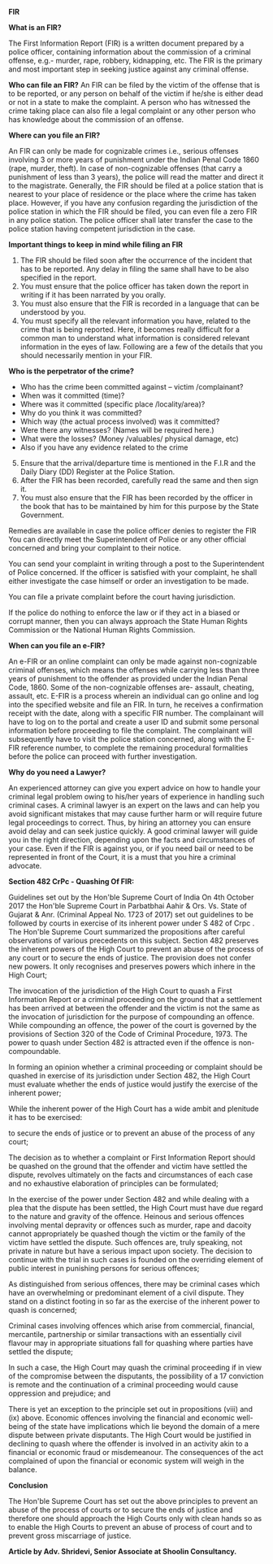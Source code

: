 **FIR**


**What is an FIR?**

The First Information Report (FIR) is a written document prepared by a police officer, containing information about the commission of a criminal offense, e.g.- murder, rape, robbery, kidnapping, etc. The FIR is the primary and most important step in seeking justice against any criminal offense.

**Who can file an FIR?**
An FIR can be filed by the victim of the offense that is to be reported, or any person on behalf of the victim if he/she is either dead or not in a state to make the complaint. A person who has witnessed the crime taking place can also file a legal complaint or any other person who has knowledge about the commission of an offense.
 
**Where can you file an FIR?**

An FIR can only be made for cognizable crimes i.e., serious offenses involving 3 or more years of punishment under the Indian Penal Code 1860 (rape, murder, theft). In case of non-cognizable offenses (that carry a punishment of less than 3 years), the police will read the matter and direct it to the magistrate. Generally, the FIR should be filed at a police station that is nearest to your place of residence or the place where the crime has taken place. However, if you have any confusion regarding the jurisdiction of the police station in which the FIR should be filed, you can even file a zero FIR in any police station. The police officer shall later transfer the case to the police station having competent jurisdiction in the case.


 
**Important things to keep in mind while filing an FIR**

1. The FIR should be filed soon after the occurrence of the incident that has to be reported. Any delay in filing the same shall have to be also specified in the report.
2. You must ensure that the police officer has taken down the report in writing if it has been narrated by you orally.
3. You must also ensure that the FIR is recorded in a language that can be understood by you.
4. You must specify all the relevant information you have, related to the crime that is being reported. Here, it becomes really difficult for a common man to understand what information is considered relevant information in the eyes of law. Following are a few of the details that you should necessarily mention in your FIR.

 **Who is the perpetrator of the crime?**

- Who has the crime been committed against – victim /complainant?
- When was it committed (time)?
- Where was it committed (specific place /locality/area)?
- Why do you think it was committed?
- Which way (the actual process involved) was it committed?
- Were there any witnesses? (Names will be required here.)
- What were the losses? (Money /valuables/ physical damage, etc)
- Also if you have any evidence related to the crime
5. Ensure that the arrival/departure time is mentioned in the F.I.R and the Daily Diary (DD) Register at the Police Station.
6. After the FIR has been recorded, carefully read the same and then sign it.
7. You must also ensure that the FIR has been recorded by the officer in the book that has to be maintained by him for this purpose by the State Government. 

Remedies are available in case the police officer denies to register the FIR 
You can directly meet the Superintendent of Police or any other official concerned and bring your complaint to their notice.



You can send your complaint in writing through a post to the Superintendent of Police concerned. If the officer is satisfied with your complaint, he shall either investigate the case himself or order an investigation to be made.

You can file a private complaint before the court having jurisdiction.

If the police do nothing to enforce the law or if they act in a biased or corrupt manner, then you can always approach the State Human Rights Commission or the National Human Rights Commission.

**When can you file an e-FIR?**

An e-FIR or an online complaint can only be made against non-cognizable criminal offenses, which means the offenses while carrying less than three years of punishment to the offender as provided under the Indian Penal Code, 1860. Some of the non-cognizable offenses are- assault, cheating, assault, etc. E-FIR is a process wherein an individual can go online and log into the specified website and file an FIR. In turn, he receives a confirmation receipt with the date, along with a specific FIR number. The complainant will have to log on to the portal and create a user ID and submit some personal information before proceeding to file the complaint. The complainant will subsequently have to visit the police station concerned, along with the E-FIR reference number, to complete the remaining procedural formalities before the police can proceed with further investigation.

**Why do you need a Lawyer?**

An experienced attorney can give you expert advice on how to handle your criminal legal problem owing to his/her years of experience in handling such criminal cases. A criminal lawyer is an expert on the laws and can help you avoid significant mistakes that may cause further harm or will require future legal proceedings to correct. Thus, by hiring an attorney you can ensure avoid delay and can seek justice quickly. A good criminal lawyer will guide you in the right direction, depending upon the facts and circumstances of your case. Even if the FIR is against you, or if you need bail or need to be represented in front of the Court, it is a must that you hire a criminal advocate.

**Section 482 CrPc - Quashing Of FIR:**

 Guidelines set out by the Hon'ble Supreme Court of India
On 4th October 2017 the Hon'ble Supreme Court in Parbatbhai Aahir & Ors. Vs. State of Gujarat & Anr. (Criminal Appeal No. 1723 of 2017) set out guidelines to be followed by courts in exercise of its inherent power under S 482 of Crpc . The Hon'ble Supreme Court summarized the propositions after careful observations of various precedents on this subject.
Section 482 preserves the inherent powers of the High Court to prevent an abuse of the process of any court or to secure the ends of justice. The provision does not confer new powers. It only recognises and preserves powers which inhere in the High Court;

The invocation of the jurisdiction of the High Court to quash a First Information Report or a criminal proceeding on the ground that a settlement has been arrived at between the offender and the victim is not the same as the invocation of jurisdiction for the purpose of compounding an offence. While compounding an offence, the power of the court is governed by the provisions of Section 320 of the Code of Criminal Procedure, 1973. The power to quash under Section 482 is attracted even if the offence is non-compoundable.

In forming an opinion whether a criminal proceeding or complaint should be quashed in exercise of its jurisdiction under Section 482, the High Court must evaluate whether the ends of justice would justify the exercise of the inherent power;

While the inherent power of the High Court has a wide ambit and plenitude it has to be exercised:

to secure the ends of justice or
to prevent an abuse of the process of any court;


The decision as to whether a complaint or First Information Report should be quashed on the ground that the offender and victim have settled the dispute, revolves ultimately on the facts and circumstances of each case and no exhaustive elaboration of principles can be formulated;

In the exercise of the power under Section 482 and while dealing with a plea that the dispute has been settled, the High Court must have due regard to the nature and gravity of the offence. Heinous and serious offences involving mental depravity or offences such as murder, rape and dacoity cannot appropriately be quashed though the victim or the family of the victim have settled the dispute. Such offences are, truly speaking, not private in nature but have a serious impact upon society. The decision to continue with the trial in such cases is founded on the overriding element of public interest in punishing persons for serious offences;

As distinguished from serious offences, there may be criminal cases which have an overwhelming or predominant element of a civil dispute. They stand on a distinct footing in so far as the exercise of the inherent power to quash is concerned;

Criminal cases involving offences which arise from commercial, financial, mercantile, partnership or similar transactions with an essentially civil flavour may in appropriate situations fall for quashing where parties have settled the dispute;

In such a case, the High Court may quash the criminal proceeding if in view of the compromise between the disputants, the possibility of a 17 conviction is remote and the continuation of a criminal proceeding would cause oppression and prejudice; and

There is yet an exception to the principle set out in propositions (viii) and (ix) above. Economic offences involving the financial and economic well-being of the state have implications which lie beyond the domain of a mere dispute between private disputants. The High Court would be justified in declining to quash where the offender is involved in an activity akin to a financial or economic fraud or misdemeanour. The consequences of the act complained of upon the financial or economic system will weigh in the balance.

**Conclusion**


The Hon'ble Supreme Court has set out the above principles to prevent an abuse of the process of courts or to secure the ends of justice and therefore one should approach the High Courts only with clean hands so as to enable the High Courts to prevent an abuse of process of court and to prevent gross miscarriage of justice.

**Article by Adv. Shridevi, Senior Associate at Shoolin Consultancy.**


